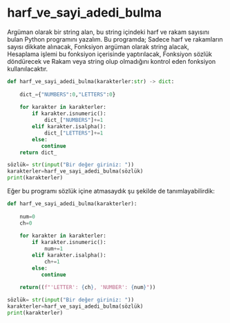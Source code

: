 # harf_ve_sayi_adedi_bulma
Argüman olarak bir string alan, bu string içindeki harf ve rakam sayısını bulan Python programını yazalım.
Bu programda;
Sadece harf ve rakamların sayısı dikkate alınacak,
Fonksiyon argüman olarak string alacak,  
Hesaplama işlemi bu fonksiyon içerisinde yaptırılacak,
Fonksiyon sözlük döndürecek ve 
Rakam veya string olup olmadığını kontrol eden fonksiyon kullanılacaktır.
```python
def harf_ve_sayi_adedi_bulma(karakterler:str) -> dict:
    
    dict_={"NUMBERS":0,"LETTERS":0}     
    
    for karakter in karakterler:
        if karakter.isnumeric():
            dict_["NUMBERS"]+=1
        elif karakter.isalpha():
            dict_["LETTERS"]+=1
        else:
           continue
    return dict_        

sözlük= str(input("Bir değer giriniz: "))
karakterler=harf_ve_sayi_adedi_bulma(sözlük)
print(karakterler)
```
Eğer bu programı sözlük içine atmasaydık şu şekilde de tanımlayabilirdik:
```python
def harf_ve_sayi_adedi_bulma(karakterler):
    
    num=0
    ch=0
    
    for karakter in karakterler:
        if karakter.isnumeric():
            num+=1
        elif karakter.isalpha():
            ch+=1
        else:
           continue
    
    return((f"'LETTER': {ch}, 'NUMBER': {num}"))    

sözlük= str(input("Bir değer giriniz: "))
karakterler=harf_ve_sayi_adedi_bulma(sözlük)
print(karakterler) 
```
